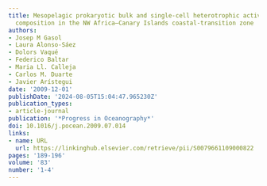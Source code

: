 ```yaml
---
title: Mesopelagic prokaryotic bulk and single-cell heterotrophic activity and community
  composition in the NW Africa–Canary Islands coastal-transition zone
authors:
- Josep M Gasol
- Laura Alonso-Sáez
- Dolors Vaqué
- Federico Baltar
- Maria Ll. Calleja
- Carlos M. Duarte
- Javier Arístegui
date: '2009-12-01'
publishDate: '2024-08-05T15:04:47.965230Z'
publication_types:
- article-journal
publication: '*Progress in Oceanography*'
doi: 10.1016/j.pocean.2009.07.014
links:
- name: URL
  url: https://linkinghub.elsevier.com/retrieve/pii/S0079661109000822
pages: '189-196'
volume: '83'
number: '1-4'
---
```

